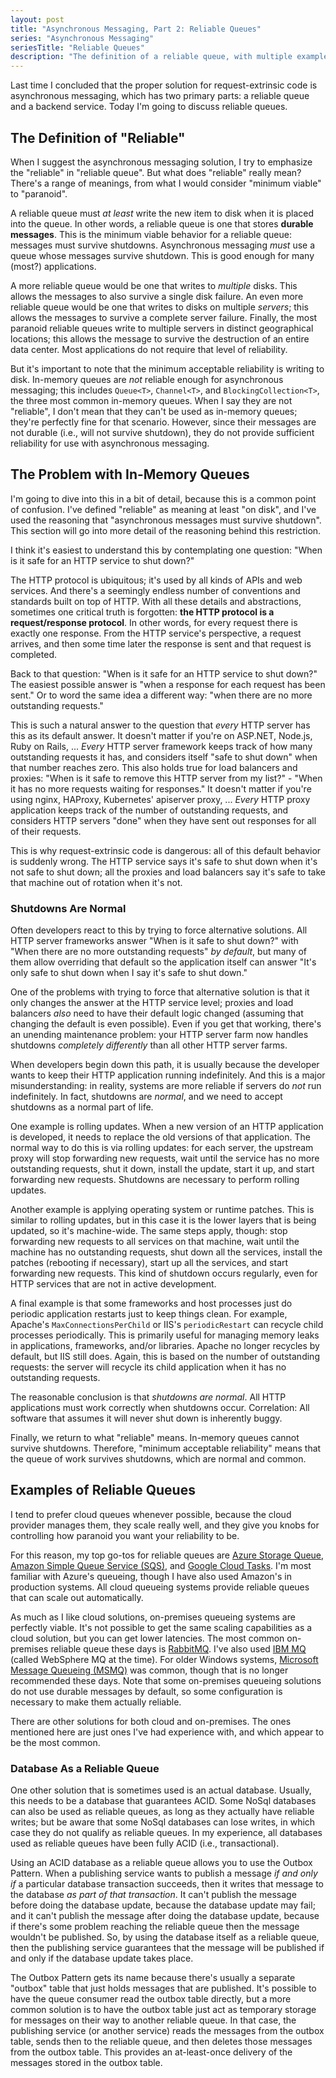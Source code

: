```yaml
---
layout: post
title: "Asynchronous Messaging, Part 2: Reliable Queues"
series: "Asynchronous Messaging"
seriesTitle: "Reliable Queues"
description: "The definition of a reliable queue, with multiple examples."
---
```


Last time I concluded that the proper solution for request-extrinsic code is asynchronous messaging, which has two primary parts: a reliable queue and a backend service. Today I'm going to discuss reliable queues.

## The Definition of "Reliable"

When I suggest the asynchronous messaging solution, I try to emphasize the "reliable" in "reliable queue". But what does "reliable" really mean? There's a range of meanings, from what I would consider "minimum viable" to "paranoid".

A reliable queue must *at least* write the new item to disk when it is placed into the queue. In other words, a reliable queue is one that stores **durable messages**. This is the minimum viable behavior for a reliable queue: messages must survive shutdowns. Asynchronous messaging *must* use a queue whose messages survive shutdown. This is good enough for many (most?) applications.

A more reliable queue would be one that writes to *multiple* disks. This allows the messages to also survive a single disk failure. An even more reliable queue would be one that writes to disks on multiple *servers*; this allows the messages to survive a complete server failure. Finally, the most paranoid reliable queues write to multiple servers in distinct geographical locations; this allows the message to survive the destruction of an entire data center. Most applications do not require that level of reliability.

But it's important to note that the minimum acceptable reliability is writing to disk. In-memory queues are *not* reliable enough for asynchronous messaging; this includes `Queue<T>`, `Channel<T>`, and `BlockingCollection<T>`, the three most common in-memory queues. When I say they are not "reliable", I don't mean that they can't be used as in-memory queues; they're perfectly fine for that scenario. However, since their messages are not durable (i.e., will not survive shutdown), they do not provide sufficient reliability for use with asynchronous messaging.

## The Problem with In-Memory Queues

I'm going to dive into this in a bit of detail, because this is a common point of confusion. I've defined "reliable" as meaning at least "on disk", and I've used the reasoning that "asynchronous messages must survive shutdown". This section will go into more detail of the reasoning behind this restriction.

I think it's easiest to understand this by contemplating one question: "When is it safe for an HTTP service to shut down?"

The HTTP protocol is ubiquitous; it's used by all kinds of APIs and web services. And there's a seemingly endless number of conventions and standards built on top of HTTP. With all these details and abstractions, sometimes one critical truth is forgotten: **the HTTP protocol is a request/response protocol**. In other words, for every request there is exactly one response. From the HTTP service's perspective, a request arrives, and then some time later the response is sent and that request is completed.

Back to that question: "When is it safe for an HTTP service to shut down?" The easiest possible answer is "when a response for each request has been sent." Or to word the same idea a different way: "when there are no more outstanding requests."

This is such a natural answer to the question that *every* HTTP server has this as its default answer. It doesn't matter if you're on ASP.NET, Node.js, Ruby on Rails, ... *Every* HTTP server framework keeps track of how many outstanding requests it has, and considers itself "safe to shut down" when that number reaches zero. This also holds true for load balancers and proxies: "When is it safe to remove this HTTP server from my list?" - "When it has no more requests waiting for responses." It doesn't matter if you're using nginx, HAProxy, Kubernetes' apiserver proxy, ... *Every* HTTP proxy application keeps track of the number of outstanding requests, and considers HTTP servers "done" when they have sent out responses for all of their requests.

This is why request-extrinsic code is dangerous: all of this default behavior is suddenly wrong. The HTTP service says it's safe to shut down when it's not safe to shut down; all the proxies and load balancers say it's safe to take that machine out of rotation when it's not.

### Shutdowns Are Normal

Often developers react to this by trying to force alternative solutions. All HTTP server frameworks answer "When is it safe to shut down?" with "When there are no more outstanding requests" *by default*, but many of them allow overriding that default so the application itself can answer "It's only safe to shut down when I say it's safe to shut down."

One of the problems with trying to force that alternative solution is that it only changes the answer at the HTTP service level; proxies and load balancers *also* need to have their default logic changed (assuming that changing the default is even possible). Even if you get that working, there's an unending maintenance problem: your HTTP server farm now handles shutdowns *completely differently* than all other HTTP server farms.

When developers begin down this path, it is usually because the developer wants to keep their HTTP application running indefinitely. And this is a major misunderstanding: in reality, systems are more reliable if servers do *not* run indefinitely. In fact, shutdowns are *normal*, and we need to accept shutdowns as a normal part of life.

One example is rolling updates. When a new version of an HTTP application is developed, it needs to replace the old versions of that application. The normal way to do this is via rolling updates: for each server, the upstream proxy will stop forwarding new requests, wait until the service has no more outstanding requests, shut it down, install the update, start it up, and start forwarding new requests. Shutdowns are necessary to perform rolling updates.

Another example is applying operating system or runtime patches. This is similar to rolling updates, but in this case it is the lower layers that is being updated, so it's machine-wide. The same steps apply, though: stop forwarding new requests to all services on that machine, wait until the machine has no outstanding requests, shut down all the services, install the patches (rebooting if necessary), start up all the services, and start forwarding new requests. This kind of shutdown occurs regularly, even for HTTP services that are not in active development.

A final example is that some frameworks and host processes just do periodic application restarts just to keep things clean. For example, Apache's `MaxConnectionsPerChild` or IIS's `periodicRestart` can recycle child processes periodically. This is primarily useful for managing memory leaks in applications, frameworks, and/or libraries. Apache no longer recycles by default, but IIS still does. Again, this is based on the number of outstanding requests: the server will recycle its child application when it has no outstanding requests.

The reasonable conclusion is that *shutdowns are normal*. All HTTP applications must work correctly when shutdowns occur. Correlation: All software that assumes it will never shut down is inherently buggy.

Finally, we return to what "reliable" means. In-memory queues cannot survive shutdowns. Therefore, "minimum acceptable reliability" means that the queue of work survives shutdowns, which are normal and common.

## Examples of Reliable Queues

I tend to prefer cloud queues whenever possible, because the cloud provider manages them, they scale really well, and they give you knobs for controlling how paranoid you want your reliability to be.

For this reason, my top go-tos for reliable queues are [Azure Storage Queue](https://azure.microsoft.com/en-us/services/storage/queues/), [Amazon Simple Queue Service (SQS)](https://aws.amazon.com/sqs/), and [Google Cloud Tasks](https://cloud.google.com/tasks). I'm most familiar with Azure's queueing, though I have also used Amazon's in production systems. All cloud queueing systems provide reliable queues that can scale out automatically.

As much as I like cloud solutions, on-premises queueing systems are perfectly viable. It's not possible to get the same scaling capabilities as a cloud solution, but you can get lower latencies. The most common on-premises reliable queue these days is [RabbitMQ](https://www.rabbitmq.com/). I've also used [IBM MQ](https://www.ibm.com/products/mq) (called WebSphere MQ at the time). For older Windows systems, [Microsoft Message Queueing (MSMQ)](https://docs.microsoft.com/en-us/previous-versions/windows/desktop/msmq/ms711472(v=vs.85)) was common, though that is no longer recommended these days. Note that some on-premises queueing solutions do not use durable messages by default, so some configuration is necessary to make them actually reliable.

There are other solutions for both cloud and on-premises. The ones mentioned here are just ones I've had experience with, and which appear to be the most common.

### Database As a Reliable Queue

One other solution that is sometimes used is an actual database. Usually, this needs to be a database that guarantees ACID. Some NoSql databases can also be used as reliable queues, as long as they actually have reliable writes; but be aware that some NoSql databases can lose writes, in which case they do not qualify as reliable queues. In my experience, all databases used as reliable queues have been fully ACID (i.e., transactional).

Using an ACID database as a reliable queue allows you to use the Outbox Pattern. When a publishing service wants to publish a message *if and only if* a particular database transaction succeeds, then it writes that message to the database *as part of that transaction*. It can't publish the message before doing the database update, because the database update may fail; and it can't publish the message after doing the database update, because if there's some problem reaching the reliable queue then the message wouldn't be published. So, by using the database itself as a reliable queue, then the publishing service guarantees that the message will be published if and only if the database update takes place.

The Outbox Pattern gets its name because there's usually a separate "outbox" table that just holds messages that are published. It's possible to have the queue consumer read the outbox table directly, but a more common solution is to have the outbox table just act as temporary storage for messages on their way to another reliable queue. In that case, the publishing service (or another service) reads the messages from the outbox table, sends then to the reliable queue, and then deletes those messages from the outbox table. This provides an at-least-once delivery of the messages stored in the outbox table.

